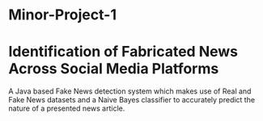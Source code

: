 # Minor-Project-1

# Identification of Fabricated News Across Social Media Platforms

A Java based Fake News detection system which makes use of Real and Fake News datasets and a Naive Bayes classifier to accurately predict the nature of a presented news article.
